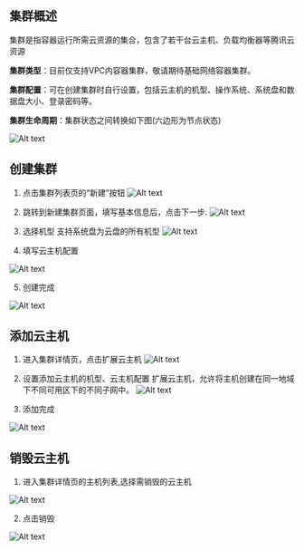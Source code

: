 ## 集群概述
集群是指容器运行所需云资源的集合，包含了若干台云主机、负载均衡器等腾讯云资源

**集群类型**：目前仅支持VPC内容器集群，敬请期待基础网络容器集群。

**集群配置**：可在创建集群时自行设置，包括云主机的机型、操作系统、系统盘和数据盘大小、登录密码等。

**集群生命周期**：集群状态之间转换如下图(六边形为节点状态)

![Alt text](https://mc.qcloudimg.com/static/img/c480588db03d554a36df294316a981da/Image+051.png)

## 创建集群
1) 点击集群列表页的“新建”按钮
![Alt text](https://mc.qcloudimg.com/static/img/9392ef717e58c9acae2d7a6522d0ecf5/Image+001.png)

2) 跳转到新建集群页面，填写基本信息后，点击下一步.
![Alt text](https://mc.qcloudimg.com/static/img/0d5d80fceb147d451533ece2d510b7b9/Image+002.png)


3) 选择机型
支持系统盘为云盘的所有机型
![Alt text](https://mc.qcloudimg.com/static/img/0b5cb08e7bbaad58621f980842576c78/Image+003.png)

4) 填写云主机配置

![Alt text](https://mc.qcloudimg.com/static/img/2e633dbaa3ba8a2a996404646f20b195/Image+004.png)

5) 创建完成

![Alt text](https://mc.qcloudimg.com/static/img/5f35f95bb86c3464bf4152bd47d81926/Image+006.png)

## 添加云主机
1) 进入集群详情页，点击扩展云主机
![Alt text](https://mc.qcloudimg.com/static/img/2e548b3ffc6ce089a3f4474cc432fbbb/Image+041.png)

2) 设置添加云主机的机型、云主机配置
扩展云主机，允许将主机创建在同一地域下不同可用区下的不同子网中。
![Alt text](https://mc.qcloudimg.com/static/img/7dc7b7a12fda0e6a3db8b23c31c18957/Image+042.png)

3) 添加完成

![Alt text](https://mc.qcloudimg.com/static/img/f5d9b2eccd3304adc38f1989ed9fa60d/Image+043.png)

## 销毁云主机
1) 进入集群详情页的主机列表,选择需销毁的云主机

![Alt text](https://mc.qcloudimg.com/static/img/61ceaf3d01c31dfd57159be526bdc2d4/Image+044.png)

2) 点击销毁

![Alt text](https://mc.qcloudimg.com/static/img/93e97bf9c181c470a05f59962c7804d1/Image+045.png)